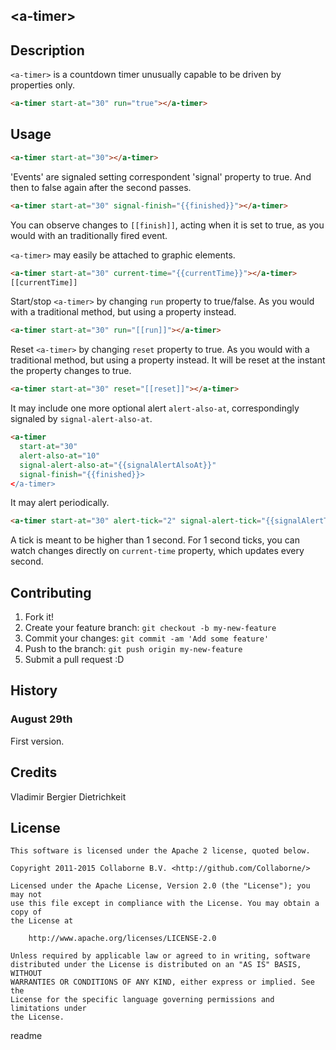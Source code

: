 ## &lt;a-timer&gt;

## Description

`<a-timer>` is a countdown timer unusually capable to be driven by properties only.

<!---
```
<custom-element-demo>
  <template>
    <script src="../webcomponentsjs/webcomponents-lite.js"></script>
    <link rel="import" href="a-timer.html">
    <style>
    </style>
    <next-code-block></next-code-block>
  </template>
</custom-element-demo>
```
-->
```html
<a-timer start-at="30" run="true"></a-timer>
```

## Usage

```html
<a-timer start-at="30"></a-timer>
```

'Events' are signaled setting correspondent 'signal' property to true. 
And then to false again after the second passes. 

```html
<a-timer start-at="30" signal-finish="{{finished}}"></a-timer>
```

You can observe changes to `[[finish]]`, acting when it is set to true, 
as you would with an traditionally fired event.

`<a-timer>` may easily be attached to graphic elements.

```html
<a-timer start-at="30" current-time="{{currentTime}}"></a-timer>
[[currentTime]]
```

Start/stop `<a-timer>` by changing `run` property to true/false.
As you would with a traditional method, but using a property instead.

```html
<a-timer start-at="30" run="[[run]]"></a-timer>
```

Reset `<a-timer>` by changing `reset` property to true.
As you would with a traditional method, but using a property instead.
It will be reset at the instant the property changes to true.

```html
<a-timer start-at="30" reset="[[reset]]"></a-timer>
```

It may include one more optional alert `alert-also-at`, 
correspondingly signaled by `signal-alert-also-at`.

```html
<a-timer 
  start-at="30" 
  alert-also-at="10" 
  signal-alert-also-at="{{signalAlertAlsoAt}}" 
  signal-finish="{{finished}}>
</a-timer>
```

It may alert periodically.

```html
<a-timer start-at="30" alert-tick="2" signal-alert-tick="{{signalAlertTick}}"></a-timer>
```
A tick is meant to be higher than 1 second. For 1 second ticks, 
you can watch changes directly on `current-time` property, which updates every second. 

## Contributing

1. Fork it!
2. Create your feature branch: `git checkout -b my-new-feature`
3. Commit your changes: `git commit -am 'Add some feature'`
4. Push to the branch: `git push origin my-new-feature`
5. Submit a pull request :D

## History

### August 29th
First version.

## Credits

Vladimir Bergier Dietrichkeit

## License  

    This software is licensed under the Apache 2 license, quoted below.

    Copyright 2011-2015 Collaborne B.V. <http://github.com/Collaborne/>

    Licensed under the Apache License, Version 2.0 (the "License"); you may not
    use this file except in compliance with the License. You may obtain a copy of
    the License at

        http://www.apache.org/licenses/LICENSE-2.0

    Unless required by applicable law or agreed to in writing, software
    distributed under the License is distributed on an "AS IS" BASIS, WITHOUT
    WARRANTIES OR CONDITIONS OF ANY KIND, either express or implied. See the
    License for the specific language governing permissions and limitations under
    the License.
</content>
  <tabTrigger>readme</tabTrigger>
</snippet>